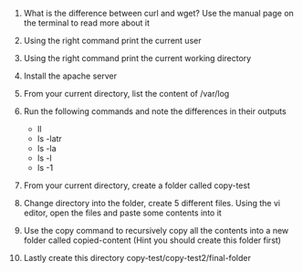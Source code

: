 1. What is the difference between curl and wget? Use the manual page on the terminal to read more about it

2. Using the right command print the current user

3. Using the right command print the current working directory

4. Install the apache server

5. From your current directory, list the content of /var/log

6. Run the following commands and note the differences in their outputs
    - ll
    - ls -latr
    - ls -la
    - ls -l
    - ls -1

7. From your current directory, create a folder called copy-test

8. Change directory into the folder, create 5 different files. Using the vi editor, open the files and paste some contents into it

9. Use the copy command to recursively copy all the contents into a new folder called copied-content (Hint you should create this folder first)

10. Lastly create this directory copy-test/copy-test2/final-folder